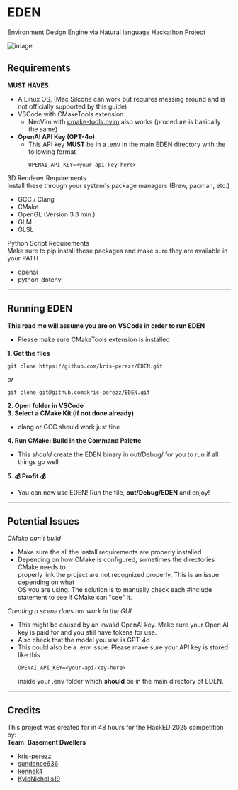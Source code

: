 # EDEN
Environment Design Engine via Natural language
Hackathon Project

![image](https://github.com/user-attachments/assets/40e36818-756e-4e54-a970-480554f7b415)


## Requirements
**MUST HAVES**
- A Linux OS, (Mac Silcone can work but requires messing around and is not officially supported by this guide)
- VSCode with CMakeTools extension
  - NeoVim with [cmake-tools.nvim](https://github.com/Civitasv/cmake-tools.nvim) also works (procedure is basically the same)
 - **OpenAI API Key (GPT-4o)**
   - This API key **MUST** be in a .env in the main EDEN directory with the following format
     ```
     OPENAI_API_KEY=<your-api-key-here>
     ```

3D Renderer Requirements <br>
Install these through your system's package managers (Brew, pacman, etc.)
- GCC / Clang
- CMake
- OpenGL (Version 3.3 min.)
- GLM
- GLSL

Python Script Requirements <br>
Make sure to pip install these packages and make sure they are available in your PATH 
- openai
- python-dotenv


---

## Running EDEN
**This read me will assume you are on VSCode in order to run EDEN**
- Please make sure CMakeTools extension is installed 

**1. Get the files**
```
git clone https://github.com/kris-perezz/EDEN.git 
```

_or_

```
git clone git@github.com:kris-perezz/EDEN.git
```
**2. Open folder in VSCode** <br>
**3. Select a CMake Kit (if not done already)**
- clang or GCC should work just fine

**4. Run CMake: Build in the Command Palette** <br>
- This _should_ create the EDEN binary in out/Debug/ for you to run if all things go well

**5. 💰 Profit 💰**
- You can now use EDEN! Run the file, **out/Debug/EDEN** and enjoy!

---

## Potential Issues

_CMake can't build_
- Make sure the all the install requirements are properly installed
- Depending on how CMake is configured, sometimes the directories CMake needs to <br>
  properly link the project are not recognized properly. This is an issue depending on what <br>
  OS you are using. The solution is to manually check each #include statement to see if CMake can "see" it.

_Creating a scene does not work in the GUI_
- This might be caused by an invalid OpenAI key. Make sure your Open AI key is paid for and you still have tokens for use.
- Also check that the model you use is GPT-4o
- This could also be a .env issue. Please make sure your API key is stored like this 
  ```
  OPENAI_API_KEY=<your-api-key-here>
  ```
  inside your .env folder which **should** be in the main directory of EDEN.


---
## Credits
This project was created for in 48 hours for the HackED 2025 competition by: <br>
**Team: Basement Dwellers**
- [kris-perezz](https://github.com/kris-perezz)
- [sundance636](https://github.com/Sundance636)
- [kennek4](https://github.com/kennek4)
- [KyleNicholls19](https://github.com/KyleNicholls19)
